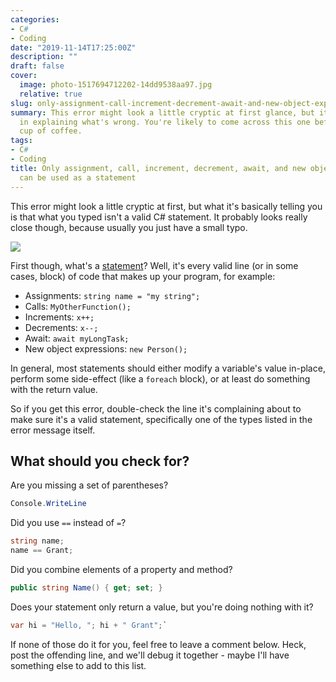```yaml
---
categories:
- C#
- Coding
date: "2019-11-14T17:25:00Z"
description: ""
draft: false
cover:
  image: photo-1517694712202-14dd9538aa97.jpg
  relative: true
slug: only-assignment-call-increment-decrement-await-and-new-object-expressions-can-be-used-as-a-statement
summary: This error might look a little cryptic at first glance, but it's fairly descriptive
  in explaining what's wrong. You're likely to come across this one before your first
  cup of coffee.
tags:
- C#
- Coding
title: Only assignment, call, increment, decrement, await, and new object expressions
  can be used as a statement
---
```

This error might look a little cryptic at first, but what it's basically telling you is that what you typed isn't a valid C# statement. It probably looks really close though, because usually you just have a small typo.

![](https://grantwinney.com/content/images/2019/11/valid-statements-error.png)

First though, what's a [statement](https://docs.microsoft.com/en-us/dotnet/csharp/programming-guide/statements-expressions-operators/statements)? Well, it's every valid line (or in some cases, block) of code that makes up your program, for example:

- Assignments: `string name = "my string";`
- Calls: `MyOtherFunction();`
- Increments: `x++;`
- Decrements: `x--;`
- Await: `await myLongTask;`
- New object expressions: `new Person();`

In general, most statements should either modify a variable's value in-place, perform some side-effect (like a `foreach` block), or at least do something with the return value.

So if you get this error, double-check the line it's complaining about to make sure it's a valid statement, specifically one of the types listed in the error message itself.

## What should you check for?

Are you missing a set of parentheses?

```cs
Console.WriteLine
```

Did you use `==` instead of `=`?

```cs
string name;
name == Grant;
```

Did you combine elements of a property and method?  
```cs
public string Name() { get; set; }
```

Does your statement only return a value, but you're doing nothing with it?  

```cs
var hi = "Hello, "; hi + " Grant";`
```

If none of those do it for you, feel free to leave a comment below. Heck, post the offending line, and we'll debug it together - maybe I'll have something else to add to this list.
